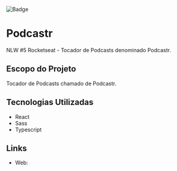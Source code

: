 ![Badge](https://img.shields.io/badge/npm-v6.14.8-red)

# Podcastr
NLW #5 Rocketseat - Tocador de Podcasts denominado Podcastr.


## Escopo do Projeto
Tocador de Podcasts chamado de Podcastr.

## Tecnologias Utilizadas
- React
- Sass
- Typescript

## Links

* Web: 

